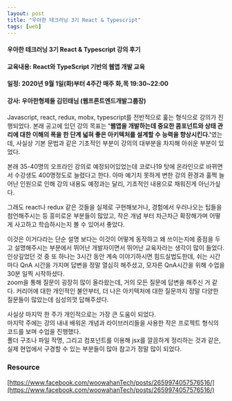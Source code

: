 ```yaml
---
layout: post
title: "우아한 테크러닝 3기 React & Typescript"
tags: [web]
---
```

#### 우아한 테크러닝 3기 React & Typescript 강의 후기

#### 교육내용: React와 TypeScript 기반의 웹앱 개발 교육
#### 일정: 2020년 9월 1일(화)부터 4주간 매주 화,목 19:30~22:00
#### 강사: 우아한형제들 김민태님 (웹프론트엔드개발그룹장)
  
Javascript, react, redux, mobx, typescript를 전반적으로 훑는 형식으로 강의가 진행되었다. 
본래 공고에 있던 강의 목표는 <strong>'웹앱을 개발하는데 중요한 콤포넌트와 상태 관리에 대한 이해의 폭을 한 단계 넓혀 좋은 아키텍처를 설계할 수 능력을 향상시킨다.'</strong>였는데, 사실상 기본 문법과 같은 기초적인 부분이 강의의 대부분을 차지해 아쉬운 부분이 있었다.

본래 35-40명의 오프라인 강의로 예정되어있었는데 코로나19 탓에 온라인으로 바뀌면서 수강생도 400명정도로 늘렸다고 한다.
아마 예기치 못하게 변한 강의 환경과 훌쩍 늘어난 인원으로 인해 강의 내용도 예정과는 달리, 기초적인 내용으로 채워진게 아닌가싶다.

그래도 react나 redux 같은 것들을 실제로 구현해보거나, 경험에서 우러나오는 팁들을 첨언해주시는 등 흥미로운 부분들이 많았고, 작은 개념 부터 차근차근 확장해가며 어떻게 사고하고 학습하시는지 볼 수 있어서 좋았다.

이것은 이거다라는 단순 설명 보다는 이것이 어떻게 동작하고 왜 쓰이는지에 중점을 두고 설명해주시는 부분에서 뛰어난 개발자이면서 뛰어난 교육자라는 생각이 많이 들었다.<br>
인상깊었던 것 중 또 하나는 3시간 동안 계속 이야기하시면 힘드실법도한데, 쉬는 시간마다 QnA 시간을 가지며 답변을 정말 열심히 해주셨고, 모자른 QnA시간을 위해 수업을 30분 일찍 시작하셨다.  
zoom을 통해 질문이 굉장히 많이 올라왔는데, 거의 모든 질문에 답변을 해주신 거 같다. 커리어에 대한 개인적인 불안부터, 더 나은 아키텍처에 대한 질문까지 정말 다양한 질문들이 많았는데 심성의껏 답해주셨다.

사실상 마지막 한 주가 개인적으로는 가장 큰 도움이 되었다.<br>
마지막 주에는 강의 내내 배워온 개념과 라이브러리들을 사용한 작은 프로젝트 형식의 코드를 보며 수업을 진행했다.<br>
폴더 구조나 파일 작명, 그리고 컴포넌트를 이용해 jsx를 깔끔하게 정리하는 것과 같은, 실제 현업에서 구경할 수 있는 부분들이 많아 참고가 정말 많이 되었다.


### Resource
[https://www.facebook.com/woowahanTech/posts/2659974057576516/](https://www.facebook.com/woowahanTech/posts/2659974057576516/)




